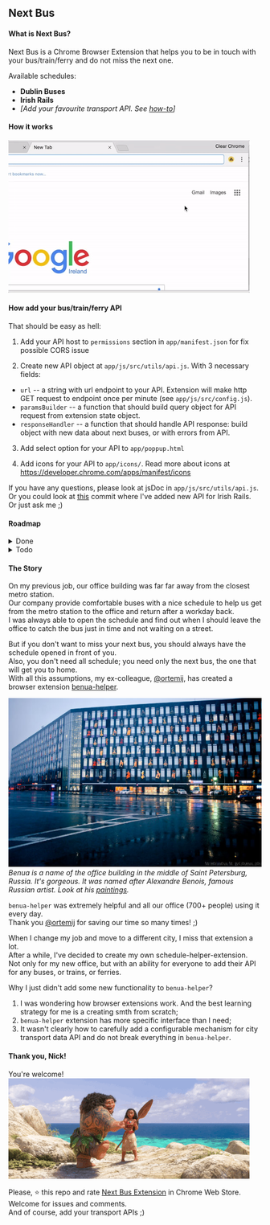 ## Next Bus

#### What is Next Bus?
Next Bus is a Chrome Browser Extension that helps you to be in touch with your bus/train/ferry and do not miss the next one.  

Available schedules:  
* **Dublin Buses**
* **Irish Rails**
* *[Add your favourite transport API. See [how-to](#how-add-your-bustrainferry-api)]*

#### How it works
![Example of use](assets/readme/example.gif)

#### How add your bus/train/ferry API

That should be easy as hell:  

1. Add your API host to `permissions` section in `app/manifest.json` for fix possible CORS issue  

2. Create new API object at `app/js/src/utils/api.js`. With 3 necessary fields:
  * `url` -- a string with url endpoint to your API. Extension will make http GET request to endpoint once per minute (see `app/js/src/config.js`).   
  * `paramsBuilder` -- a function that should build query object for API request from extension state object.   
  * `responseHandler` -- a function that should handle API response: build object with new data about next buses, or with errors from API.    

3. Add select option for your API to `app/poppup.html`

4. Add icons for your API to `app/icons/`. Read more about icons at https://developer.chrome.com/apps/manifest/icons

If you have any questions, please look at jsDoc in `app/js/src/utils/api.js`.  
Or you could look at [this](https://github.com/nkapliev/next-bus/commit/537771d3f6218cc9e8d54e4b3c2d3d859744e701) commit where I've added new API for Irish Rails.  
Or just ask me ;)  

#### Roadmap

<details>
  <summary>Done</summary><p>
  * mvp  
  * api call abstraction for other cities  
  * draw interface  
  * beautify view  
  * icons  
  * linter and precommit checking  
  * browserify + babelify + watchify + sourcemapify ... wtffy is going on with this -fy?  
  * Make errors from background page explicit  
  * move setInterval renew from popup to background script (demon script renew list with setTimeout(xhr) )  
  * Promises  
  * jsdoc  
  * renew extension icon so user don't have to open popup for checking the bus (badge)  
  * Licence  
  * add bus id input  
  * README.md  
  * Contribute instructions for other cities
  * Try to follow "Contribute instructions for other cities" and add new api: Dublin trains api  
  * optimize gif and image in readme.md
  * about page in Chrome Web Store    
  * github descriptions  
  * add favorites  
</p></details>
<details>
  <summary>Todo</summary><p>
  * move TODOs to issues in github
  * renew app screenshots in store and video in repo
  * Integrate react.js
  * Add weather at the top line: "+27 <sun icon>"
  * Write fallback for API connection failing  
  * Update extension icon when init (after ctrl + R)
  * Change filter logic in Irish Rails: add filtering for train destination(North: Howth or Malahide?)
  * draw big and large tiles for Chrome Web Store  
  * github pages?  
  * Think about universal non-ireland related icon. With commute theme.  
  * tests. Hmm should start with them next time :)  
  * Add loglevels  
  * Google Analytics counter. (What is it for?)    
  * Add FF, Safari, etc.  
  * Add ability to add stops from map  
  * Add some static API  
  * Add ability to add API privately (== locally)  
  * Add castomizable view for each API  
  * Add popup notifications  
  * Inline install: https://developer.chrome.com/webstore/inline_installation?hl=en-US    
  * Add youtube video of usage with cats, unicornes and nice music  
</p></details>

#### The Story
On my previous job, our office building was far far away from the closest metro station.  
Our company provide comfortable buses with a nice schedule to help us get from the metro station to the office and return after a workday back.  
I was always able to open the schedule and find out when I should leave the office to catch the bus just in time and not waiting on a street.  

But if you don't want to miss your next bus, you should always have the schedule opened in front of you.  
Also, you don't need all schedule; you need only the next bus, the one that will get you to home.  
With all this assumptions, my ex-colleague, [@ortemij](https://github.com/ortemij), has created a browser extension [benua-helper](https://github.com/ortemij/benua-helper).  

![Benua](assets/readme/benua.jpg)  
*Benua is a name of the office building in the middle of Saint Petersburg, Russia. It's gorgeous. It was named after Alexandre Benois, famous Russian artist. Look at his [paintings](https://www.wikiart.org/en/alexandre-benois).*  

`benua-helper` was extremely helpful and all our office (700+ people) using it every day.  
Thank you [@ortemij](https://github.com/ortemij) for saving our time so many times! ;)  

When I change my job and move to a different city, I miss that extension a lot.  
After a while, I've decided to create my own schedule-helper-extension.  
Not only for my new office, but with an ability for everyone to add their API for any buses, or trains, or ferries.     

Why I just didn't add some new functionality to `benua-helper`?  
 1. I was wondering how browser extensions work. And the best learning strategy for me is a creating smth from scratch;  
 2. `benua-helper` extension has more specific interface than I need; 
 3. It wasn't clearly how to carefully add a configurable mechanism for city transport data API and do not break everything in `benua-helper`.

#### Thank you, Nick!
You're welcome!  
![You're welcome!](assets/readme/youre-welcome.gif) 
 
Please, :star: this repo and rate [Next Bus Extension](https://chrome.google.com/webstore/detail/next-bus/gihhhhnhnlinalnmkdfjbecdjnoelpid) in Chrome Web Store.  
Welcome for issues and comments.  
And of course, add your transport APIs ;)
